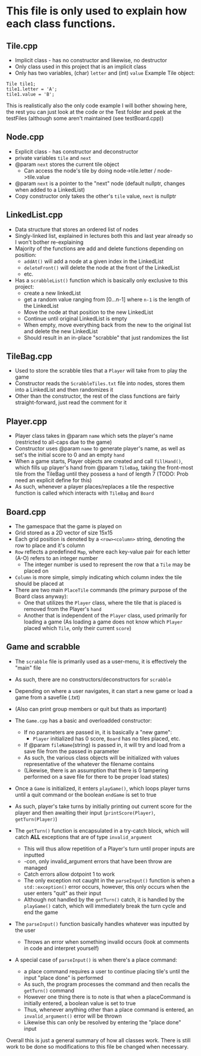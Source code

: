 # **This file is only used to explain how each class functions.**

## Tile.cpp
- Implicit class - has no constructor and likewise, no destructor
- Only class used in this project that is an implicit class
- Only has two variables, (char) `letter` and (int) `value`
Example Tile object:
```
Tile tile1;
tile1.letter = 'A';
tile1.value = 'B';
```

This is realistically also the only code example I will bother showing here, the rest you can just look at the code or the Test folder and peek at the testFiles (although some aren't maintained (see testBoard.cpp))

## Node.cpp
- Explicit class - has constructor and deconstructor
- private variables `tile` and `next`
- @param `next` stores the current tile object
    - Can access the node's tile by doing node->tile.letter / node->tile.value
- @param `next` is a pointer to the "next" node (default nullptr, changes when added to a LinkedList)
- Copy constructor only takes the other's `tile` value, `next` is nullptr

## LinkedList.cpp
- Data structure that stores an ordered list of nodes
- Singly-linked list, explained in lectures both this and last year already so I won't bother re-explaining
- Majority of the functions are add and delete functions depending on position:
    - `addAt()` will add a node at a given index in the LinkedList
    - `deleteFront()` will delete the node at the front of the LinkedList
    - etc.
- Has a `scrabbleList()` function which is basically only exclusive to this project:
    - create a new linkedList
    - get a random value ranging from [0...n-1] where `n-1` is the length of the LinkedList
    - Move the node at that position to the new LinkedList
    - Continue until original LinkedList is empty
    - When empty, move everything back from the new to the original list and delete the new LinkedList
    - Should result in an in-place "scrabble" that just randomizes the list

## TileBag.cpp
- Used to store the scrabble tiles that a `Player` will take from to play the game
- Constructor reads the `ScrabbleTiles.txt` file into nodes, stores them into a LinkedList and then randomizes it
- Other than the constructor, the rest of the class functions are fairly straight-forward, just read the comment for it

## Player.cpp
- Player class takes in @param `name` which sets the player's name (restricted to all-caps due to the game)
- Constructor uses @param `name` to generate player's name, as well as set's the initial score to 0 and an empty `hand`
- When a game starts, Player objects are created and call `fillHand()`, which fills up player's hand from @param `TileBag`, taking the front-most tile from the TileBag until they possess a `hand` of length 7 (TODO: Prob need an explicit define for this)
- As such, whenever a player places/replaces a tile the respective function is called which interacts with `TileBag` and `Board`

## Board.cpp
- The gamespace that the game is played on
- Grid stored as a 2D vector of size 15x15
- Each grid position is denoted by a `<row><column>` string, denoting the row to place and it's column
- `Row` reflects a predefined `Map`, where each key-value pair for each letter (A-O) refers to an integer number
    - The integer number is used to represent the row that a `Tile` may be placed on
- `Column` is more simple, simply indicating which column index the tile should be placed at
- There are two main `PlaceTile` commands (the primary purpose of the Board class anyway):
    - One that utilizes the `Player` class, where the tile that is placed is removed from the Player's `hand`
    - Another that is independent of the `Player` class, used primarily for loading a game (As loading a game does not know which `Player` placed which `Tile`, only their current `score`)

## Game and scrabble
- The `scrabble` file is primarily used as a user-menu, it is effectively the "main" file
- As such, there are no constructors/deconstructors for `scrabble`
- Depending on where a user navigates, it can start a new game or load a game from a savefile (.txt)
- (Also can print group members or quit but thats as important)

- The `Game.cpp` has a basic and overloadded constructor:
    - If no parameters are passed in, it is basically a "new game":
        - `Player` initialized has 0 score, `Board` has no tiles placed, etc.
    - If @param `fileName`(string) is passed in, it will try and load from a save file from the passed in parameter
    - As such, the various class objects will be initialized with values representative of the whatever the filename contains
    - (Likewise, there is an assumption that there is 0 tampering performed on a save file for there to be proper load states)
- Once a `Game` is initialized, it enters `playGame()`, which loops player turns until a quit command or the boolean `endGame` is set to true
- As such, player's take turns by initially printing out current score for the player and then awaiting their input (`printScore(Player)`, `getTurn(Player)`)
- The `getTurn()` function is encapsulated in a try-catch block, which will catch **ALL** exceptions that are of type `invalid_argument`
    - This will thus allow repetition of a Player's turn until proper inputs are inputted
    - -con, only invalid_argument errors that have been throw are managed
    - Catch errors allow dotpoint 1 to work
    - The only exception not caught in the `parseInput()` function is when a `std::exception()` error occurs, however, this only occurs when the user enters "quit" as their input
    - Although not handled by the `getTurn()` catch, it is handled by the `playGame()` catch, which will immediately break the turn cycle and end the game
- The `parseInput()` function basically handles whatever was inputted by the user
    - Throws an error when something invalid occurs (look at comments in code and interpret yourself)
- A special case of `parseInput()` is when there's a place command:
    - a place command requires a user to continue placing tile's until the input "place done" is performed
    - As such, the program processes the command and then recalls the `getTurn()` command
    - However one thing there is to note is that when a placeCommand is initially entered, a boolean value is set to true
    - Thus, whenever anything other than a place command is entered, an `invalid_argument()` error will be thrown
    - Likewise this can only be resolved by entering the "place done" input

Overall this is just a general summary of how all classes work. There is still work to be done so modifications to this file be changed when necessary.
